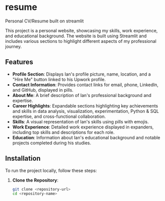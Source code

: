 # resume
Personal CV/Resume built on streamlit

This project is a personal website, showcasing my skills, work experience, and educational background. The website is built using Streamlit and includes various sections to highlight different aspects of my professional journey.

## Features

- **Profile Section**: Displays Ian's profile picture, name, location, and a "Hire Me" button linked to his Upwork profile.
- **Contact Information**: Provides contact links for email, phone, LinkedIn, and GitHub, displayed in pills.
- **About Me**: A brief description of Ian's professional background and expertise.
- **Career Highlights**: Expandable sections highlighting key achievements and skills in data analysis, visualization, experimentation, Python & SQL expertise, and cross-functional collaboration.
- **Skills**: A visual representation of Ian's skills using pills with emojis.
- **Work Experience**: Detailed work experience displayed in expanders, including top skills and descriptions for each role.
- **Education**: Information about Ian's educational background and notable projects completed during his studies.

## Installation

To run the project locally, follow these steps:

1. **Clone the Repository**:
   ```bash
   git clone <repository-url>
   cd <repository-name>
